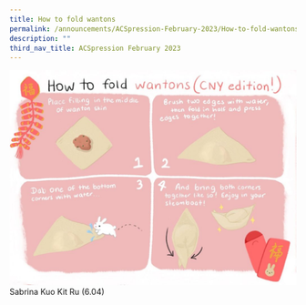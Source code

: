 ```yaml
---
title: How to fold wantons
permalink: /announcements/ACSpression-February-2023/How-to-fold-wantons/
description: ""
third_nav_title: ACSpression February 2023
---
```


![](/images/ACSpression/Picture9-1024x768.jpg)
Sabrina Kuo Kit Ru (6.04)